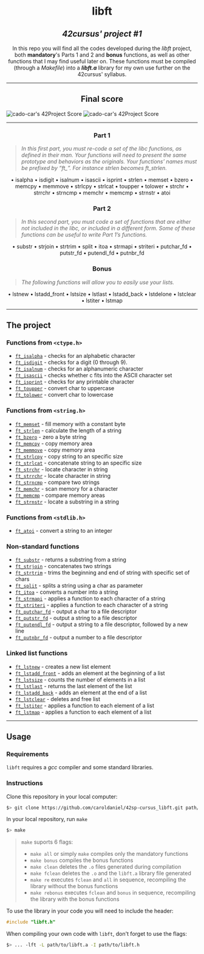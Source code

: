<h1 align=center>
	<b>libft</b>
</h1>

<h2 align=center>
	 <i>42cursus' project #1</i>
</h2>

<p align=center>
	In this repo you will find all the codes developed during the <i>libft</i> project, both <b>mandatory</b>'s Parts 1 and 2 and <b>bonus</b> functions, as well as other functions that I may find useful later on. These functions must be compiled (through a <i>Makefile</i>) into a <b><i>libft.a</b></i> library for my own use further on the 42cursus' syllabus.
</p>

---
<h2 align=center>
	Final score
</h2>

![cado-car's 42Project Score](https://github.com/caroldaniel/caroldaniel-utils/libft_grade.png)
![cado-car's 42Project Score](https://github.com/caroldaniel/caroldaniel-utils/libftm.png)

---

<h3 align=center>
Part 1
</h3>

> <i>In this first part, you must re-code a set of the libc functions, as defined in their man. Your functions will need to present the same prototype and behaviors as the originals. Your functions’ names must be prefixed by “ft_”. For instance strlen becomes ft_strlen.</i>

<p align=center>
• isalpha
• isdigit
• isalnum
• isascii
• isprint
• strlen
• memset
• bzero
• memcpy
• memmove
• strlcpy
• strlcat
• toupper
• tolower
• strchr
• strrchr
• strncmp
• memchr
• memcmp
• strnstr
• atoi
</p>

<h3 align=center>
Part 2
</h3>

> <i>In this second part, you must code a set of functions that are either not included in the libc, or included in a different form. Some of these functions can be useful to write Part 1’s functions.</i>

<p align=center>
• substr
• strjoin
• strtrim
• split
• itoa
• strmapi
• striteri
• putchar_fd
• putstr_fd
• putendl_fd
• putnbr_fd
</p>

<h3 align=center>
Bonus
</h3>

> <i>The following functions will allow you to easily use your lists.</i>
<p align=center>
• lstnew
• lstadd_front
• lstsize
• lstlast
• lstadd_back
• lstdelone
• lstclear
• lstiter
• lstmap
</p>

---

<h2>
The project
</h2>

### Functions from `<ctype.h>`

- [`ft_isalpha`](ft_isalpha.c)	- checks  for  an  alphabetic  character
- [`ft_isdigit`](ft_isdigit.c)	- checks for a digit (0 through 9).
- [`ft_isalnum`](ft_isalnum.c)	- checks for an alphanumeric character
- [`ft_isascii`](ft_isascii.c)	- checks whether c fits into the ASCII character set
- [`ft_isprint`](ft_isprint.c)	- checks for any printable character
- [`ft_toupper`](ft_toupper.c)	- convert char to uppercase
- [`ft_tolower`](ft_tolower.c)	- convert char to lowercase

### Functions from `<string.h>`

- [`ft_memset`](ft_memset.c)	- fill memory with a constant byte
- [`ft_strlen`](ft_strlen.c)	- calculate the length of a string
- [`ft_bzero`](ft_bzero.c)	- zero a byte string
- [`ft_memcpy`](ft_memcpy.c)	- copy memory area
- [`ft_memmove`](ft_memmove.c)	- copy memory area
- [`ft_strlcpy`](ft_strlcpy.c)	- copy string to an specific size
- [`ft_strlcat`](ft_strlcat.c)	- concatenate string to an specific size
- [`ft_strchr`](ft_strchr.c)	- locate character in string
- [`ft_strrchr`](ft_strrchr.c)	- locate character in string
- [`ft_strncmp`](ft_strncmp.c)	- compare two strings
- [`ft_memchr`](ft_memchr.c)	- scan memory for a character
- [`ft_memcmp`](ft_memcmp.c)	- compare memory areas
- [`ft_strnstr`](ft_strnstr.c)	- locate a substring in a string

### Functions from `<stdlib.h>`
- [`ft_atoi`](ft_atoi.c)	- convert a string to an integer

### Non-standard functions
- [`ft_substr`](ft_substr.c)	- returns a substring from a string
- [`ft_strjoin`](ft_strjoin.c)	- concatenates two strings
- [`ft_strtrim`](ft_strtrim.c)	- trims the beginning and end of string with specific set of chars
- [`ft_split`](ft_split.c)	- splits a string using a char as parameter
- [`ft_itoa`](ft_itoa.c)	- converts a number into a string
- [`ft_strmapi`](ft_strmapi.c)	- applies a function to each character of a string
- [`ft_striteri`](ft_striteri.c)	- applies a function to each character of a string
- [`ft_putchar_fd`](ft_putchar_fd.c)	- output a char to a file descriptor
- [`ft_putstr_fd`](ft_putstr_fd.c)	- output a string to a file descriptor
- [`ft_putendl_fd`](ft_putendl_fd.c)	- output a string to a file descriptor, followed by a new line
- [`ft_putnbr_fd`](ft_putnbr_fd.c)	- output a number to a file descriptor

### Linked list functions

- [`ft_lstnew`](ft_lstnew.c)	- creates a new list element
- [`ft_lstadd_front`](ft_lstadd_front.c)	- adds an element at the beginning of a list
- [`ft_lstsize`](ft_lstsize.c)	- counts the number of elements in a list
- [`ft_lstlast`](ft_lstlast.c)	- returns the last element of the list
- [`ft_lstadd_back`](ft_lstadd_back.c)	- adds an element at the end of a list
- [`ft_lstclear`](ft_lstclear.c)	- deletes and free list
- [`ft_lstiter`](ft_lstiter.c)	- applies a function to each element of a list
- [`ft_lstmap`](ft_lstmap.c)	- applies a function to each element of a list

---
<h2>
Usage
</h2>

### Requirements
`libft` requires a *gcc* compiler and some standard libraries.

### Instructions

Clone this repository in your local computer:

```sh
$> git clone https://github.com/caroldaniel/42sp-cursus_libft.git path/to/libft
```

In your local repository, run `make`

```sh
$> make 
```

> `make` suports 6 flags: 
> - `make all` or simply `make` compiles only the mandatory functions
> - `make bonus` compiles the bonus functions
> - `make clean` deletes the `.o` files generated during compilation
> - `make fclean` deletes the `.o` and the `libft.a` library file generated
> - `make re` executes `fclean` and `all` in sequence, recompiling the library without the bonus functions
> - `make rebonus` executes `fclean` and `bonus` in sequence, recompiling the library with the bonus functions

To use the library in your code you will need to include the header:
```c
#include "libft.h" 
```

When compiling your own code with `libft`, don't forget to use the flags:
```sh
$> ... -lft -L path/to/libft.a -I path/to/libft.h 
```
